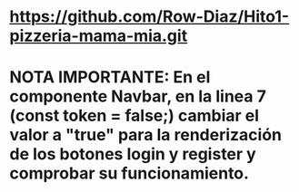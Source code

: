 # https://github.com/Row-Diaz/Hito1-pizzeria-mama-mia.git


# NOTA IMPORTANTE: En el componente Navbar, en la linea 7 (const token = false;) cambiar el valor a "true" para la renderización de los botones login y register y comprobar su funcionamiento. 

